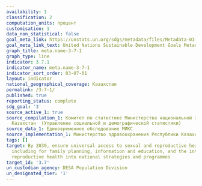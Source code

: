 ```yaml
---
availability: 1
classification: 2
computation_units: процент
customisation: 1
data_non_statistical: false
goal_meta_link: https://unstats.un.org/sdgs/metadata/files/Metadata-03-07-01.pdf
goal_meta_link_text: United Nations Sustainable Development Goals Metadata (pdf 865kB)
graph_title: meta.name-3-7-1
graph_type: line
indicator: 3.7.1
indicator_name: meta.name-3-7-1
indicator_sort_order: 03-07-01
layout: indicator
national_geographical_coverage: Казахстан
permalink: /3-7-1/
published: true
reporting_status: complete
sdg_goal: '3'
source_active_1: true
source_compilation_1: Комитет по статистике Министерства национальной экономики Республики
  Казахстан  (Управление социальной и демографической статистики)
source_data_1: Единовременное обследование МИКС
source_implementation_1: Министерство здравоохранения Республики Казахстан
tags: []
target: By 2030, ensure universal access to sexual and reproductive health-care services,
  including for family planning, information and education, and the integration of
  reproductive health into national strategies and programmes
target_id: '3.7'
un_custodian_agency: DESA Population Division
un_designated_tier: '1'
---
```

